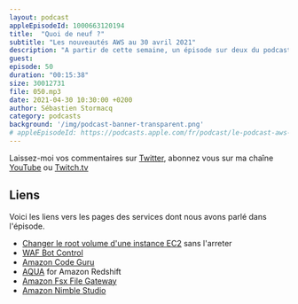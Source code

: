 ```yaml
---
layout: podcast
appleEpisodeId: 1000663120194
title:  "Quoi de neuf ?"
subtitle: "Les nouveautés AWS au 30 avril 2021"
description: "A partir de cette semaine, un épisode sur deux du podcast sera consacré à une brève revue des principales nouveautés AWS.  Cette semaine, nous parlons de stockage et analyse de données avec AQUA pour Amazon Redshift, de Amazon Fsx Gateway, du changement de vos volumes EBS root sans arrêter vos instances, du contrôle du traffic en provenance des Bots et d'un nouveau service pour les studio de vidéo : Amazon Nimble Studio"
guest:
episode: 50
duration: "00:15:38"
size: 30012731
file: 050.mp3
date: 2021-04-30 10:30:00 +0200
author: Sébastien Stormacq
category: podcasts
background: '/img/podcast-banner-transparent.png'
# appleEpisodeId: https://podcasts.apple.com/fr/podcast/le-podcast-aws-en-français/id1452118442
---
```


Laissez-moi vos commentaires sur [Twitter](https://twitter.com/sebsto), abonnez vous sur ma chaîne [YouTube](https://www.youtube.com/sebsto) ou [Twitch.tv](https://www.twitch.tv/sebAWS)

## Liens

Voici les liens vers les pages des services dont nous avons parlé dans l'épisode.

- [Changer le root volume d'une instance EC2](https://docs.aws.amazon.com/AWSEC2/latest/UserGuide/ebs-restoring-volume.html#replace-root) sans l'arreter
- [WAF Bot Control](https://aws.amazon.com/blogs/aws/reduce-unwanted-traffic-on-your-web-site-with-aws-bot-control/)
- [Amazon Code Guru](https://aws.amazon.com/blogs/aws/amazon-codeguru-reviewer-updates-new-pricing-model-and-python-support-in-ga/)
- [AQUA](https://aws.amazon.com/blogs/aws/new-aqua-advanced-query-accelerator-for-amazon-redshift/) for Amazon Redshift
- [Amazon Fsx File Gateway](https://aws.amazon.com/blogs/aws/get-started-using-amazon-fsx-file-gateway-for-fast-cached-access-to-file-server-data-in-the-cloud/)
- [Amazon Nimble Studio](https://aws.amazon.com/blogs/aws/amazon-nimble-studio-build-a-creative-studio-in-the-cloud/)